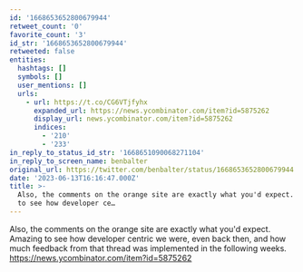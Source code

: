 ```yaml
---
id: '1668653652800679944'
retweet_count: '0'
favorite_count: '3'
id_str: '1668653652800679944'
retweeted: false
entities:
  hashtags: []
  symbols: []
  user_mentions: []
  urls:
    - url: https://t.co/CG6VTjfyhx
      expanded_url: https://news.ycombinator.com/item?id=5875262
      display_url: news.ycombinator.com/item?id=5875262
      indices:
        - '210'
        - '233'
in_reply_to_status_id_str: '1668651090068271104'
in_reply_to_screen_name: benbalter
original_url: https://twitter.com/benbalter/status/1668653652800679944
date: '2023-06-13T16:16:47.000Z'
title: >-
  Also, the comments on the orange site are exactly what you'd expect. Amazing
  to see how developer ce…
---
```


Also, the comments on the orange site are exactly what you'd expect. Amazing to see how developer centric we were, even back then, and how much feedback from that thread was implemented in the following weeks. https://news.ycombinator.com/item?id=5875262